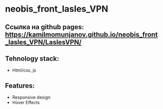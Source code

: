 # neobis_front_lasles_VPN
Ссылка на github pages:  https://kamilmomunjanov.github.io/neobis_front_lasles_VPN/LaslesVPN/
---
Tehnology stack:
---
* Html/css, js

Features:
---
* Responsive design
* Hover Effects

